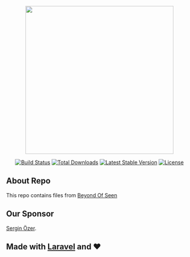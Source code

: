 <p align="center"><a href="https://laravel.com" target="_blank"><img src="https://beyondofseen.com/images/logo.png" width="400"></a></p>

<p align="center">
<a href="https://github.com/laravel/framework/actions"><img src="https://github.com/laravel/framework/workflows/tests/badge.svg" alt="Build Status"></a>
<a href="https://packagist.org/packages/laravel/framework"><img src="https://img.shields.io/packagist/dt/laravel/framework" alt="Total Downloads"></a>
<a href="https://packagist.org/packages/laravel/framework"><img src="https://img.shields.io/packagist/v/laravel/framework" alt="Latest Stable Version"></a>
<a href="https://packagist.org/packages/laravel/framework"><img src="https://img.shields.io/packagist/l/laravel/framework" alt="License"></a>
</p>

## About Repo

This repo contains files from [Beyond Of Seen](https://beyondofseen.com/)


## Our Sponsor

 [Sergin Özer](https://www.instagram.com/serginozer/).

## Made with [Laravel](https://laravel.com) and ❤️
